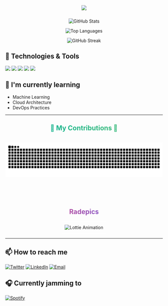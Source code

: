 

<h1 align="center">
    <img src="https://readme-typing-svg.herokuapp.com/?font=Righteous&size=35&center=true&vCenter=true&width=500&height=70&duration=4000&lines=Hi+There!+👋;+I'm+Radephics!;" />
</h1>

<div align="center">
  
  ![GitHub Stats](https://github-readme-stats.vercel.app/api?username=RADEPHICS&show_icons=true&theme=radical&hide_border=true)
  
  ![Top Languages](https://github-readme-stats.vercel.app/api/top-langs/?username=RADEPHICS&layout=compact&theme=radical&hide_border=true)
  
  ![GitHub Streak](https://github-readme-streak-stats.herokuapp.com/?user=RADEPHICS&theme=radical&hide_border=true)
  
</div>

## 🔧 Technologies & Tools
![](https://img.shields.io/badge/OS-Linux-informational?style=flat&logo=linux&logoColor=white&color=6aa6f8)
![](https://img.shields.io/badge/Editor-VS_Code-informational?style=flat&logo=visual-studio-code&logoColor=white&color=6aa6f8)
![](https://img.shields.io/badge/Code-JavaScript-informational?style=flat&logo=javascript&logoColor=white&color=f89820)
![](https://img.shields.io/badge/Code-Python-informational?style=flat&logo=python&logoColor=white&color=3572A5)
![](https://img.shields.io/badge/Shell-Bash-informational?style=flat&logo=gnu-bash&logoColor=white&color=4EAA25)

## 🌱 I'm currently learning
- Machine Learning
- Cloud Architecture
- DevOps Practices

<hr />

<div align="center">
  <h2 style="background: linear-gradient(to right, #00b09b, #96c93d); -webkit-background-clip: text; -webkit-text-fill-color: transparent; animation: gradient 5s ease infinite; background-size: 200% 200%;">🐍 My Contributions 🐍</h2>
  <br>
  <img alt="snake eating my contributions" src="https://raw.githubusercontent.com/seaf26/seaf26/output/github-contribution-grid-snake.svg" />
  
  <br/><br/><br/>
  
  <!-- Lottie Animation -->
  <div align="center">
    <h2 style="background: linear-gradient(to right, #fc466b, #3f5efb); -webkit-background-clip: text; -webkit-text-fill-color: transparent;">Radepics</h2>
    <div style="border: 2px solid rgba(255,255,255,0.2); border-radius: 10px; padding: 10px; display: inline-block; animation: borderPulse 2s infinite;">
      <!-- Replace with your Lottie JSON file -->
      <img src="https://assets1.lottiefiles.com/packages/lf20_gn0tojcq.json" alt="Lottie Animation" style="height: 150px;"/>
    </div>
  </div>
</div>

<hr />

## 📫 How to reach me
[![Twitter](https://img.shields.io/badge/Twitter-1DA1F2?style=for-the-badge&logo=twitter&logoColor=white)](https://twitter.com/RADEPHICS)
[![LinkedIn](https://img.shields.io/badge/LinkedIn-0077B5?style=for-the-badge&logo=linkedin&logoColor=white)](https://linkedin.com/in/RADEPHICS)
[![Email](https://img.shields.io/badge/Email-D14836?style=for-the-badge&logo=gmail&logoColor=white)](mailto:Z3r0d4Y)

## 🎧 Currently jamming to
[![Spotify](https://spotify-readme.vercel.app/api/spotify)](https://open.spotify.com/user/123456)
